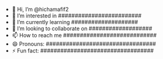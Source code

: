 - 👋 Hi, I’m @hichamafif2
- 👀 I’m interested in #########################
- 🌱 I’m currently learning ####################
- 💞️ I’m looking to collaborate on ###################
- 📫 How to reach me ############################
- 😄 Pronouns: #################################
- ⚡ Fun fact: ##################################

<!---
hichamafif2/hichamafif2 is a ✨ special ✨ repository because its `README.md` (this file) appears on your GitHub profile.
You can click the Preview link to take a look at your changes.
--->
